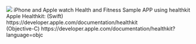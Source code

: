 <img src="https://github.com/Telerik-Verified-Plugins/HealthKit/blob/master/img/healthkit-hero_2x.png">
iPhone and Apple watch Health and Fitness Sample APP using healthkit <br >
Apple Healthkit: (Swift) https://developer.apple.com/documentation/healthkit <br >
(Objective-C) https://developer.apple.com/documentation/healthkit?language=objc


